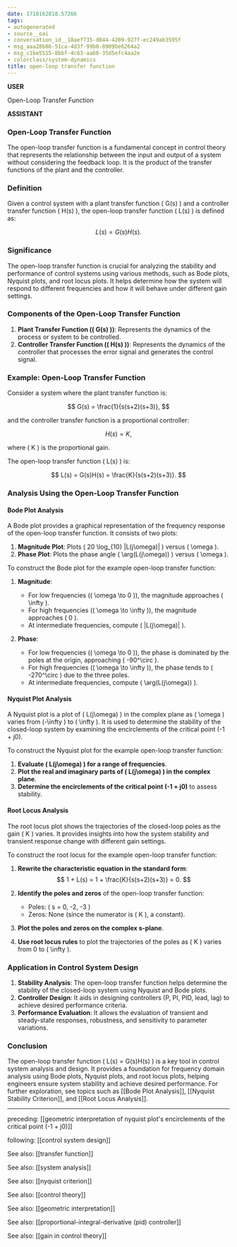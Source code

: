 ```yaml
---
date: 1718162818.57266
tags:
- autogenerated
- source__oai
- conversation_id__18aef735-d044-4209-927f-ec249ab3595f
- msg_aaa28b86-51ca-4d3f-99b0-8909be6264a2
- msg_c1be5515-8bbf-4c63-aab8-35d5efc4aa2e
- colorclass/system-dynamics
title: open-loop transfer function
---
```


**USER**

Open-Loop Transfer Function


**ASSISTANT**

### Open-Loop Transfer Function

The open-loop transfer function is a fundamental concept in control theory that represents the relationship between the input and output of a system without considering the feedback loop. It is the product of the transfer functions of the plant and the controller.

### Definition

Given a control system with a plant transfer function \( G(s) \) and a controller transfer function \( H(s) \), the open-loop transfer function \( L(s) \) is defined as:

$$
L(s) = G(s)H(s).
$$

### Significance

The open-loop transfer function is crucial for analyzing the stability and performance of control systems using various methods, such as Bode plots, Nyquist plots, and root locus plots. It helps determine how the system will respond to different frequencies and how it will behave under different gain settings.

### Components of the Open-Loop Transfer Function

1. **Plant Transfer Function (\( G(s) \))**: Represents the dynamics of the process or system to be controlled.
2. **Controller Transfer Function (\( H(s) \))**: Represents the dynamics of the controller that processes the error signal and generates the control signal.

### Example: Open-Loop Transfer Function

Consider a system where the plant transfer function is:

$$
G(s) = \frac{1}{s(s+2)(s+3)},
$$

and the controller transfer function is a proportional controller:

$$
H(s) = K,
$$

where \( K \) is the proportional gain.

The open-loop transfer function \( L(s) \) is:

$$
L(s) = G(s)H(s) = \frac{K}{s(s+2)(s+3)}.
$$

### Analysis Using the Open-Loop Transfer Function

#### Bode Plot Analysis

A Bode plot provides a graphical representation of the frequency response of the open-loop transfer function. It consists of two plots:
1. **Magnitude Plot**: Plots \( 20 \log_{10} |L(j\omega)| \) versus \( \omega \).
2. **Phase Plot**: Plots the phase angle \( \arg(L(j\omega)) \) versus \( \omega \).

To construct the Bode plot for the example open-loop transfer function:

1. **Magnitude**:
   - For low frequencies (\( \omega \to 0 \)), the magnitude approaches \( \infty \).
   - For high frequencies (\( \omega \to \infty \)), the magnitude approaches \( 0 \).
   - At intermediate frequencies, compute \( |L(j\omega)| \).

2. **Phase**:
   - For low frequencies (\( \omega \to 0 \)), the phase is dominated by the poles at the origin, approaching \( -90^\circ \).
   - For high frequencies (\( \omega \to \infty \)), the phase tends to \( -270^\circ \) due to the three poles.
   - At intermediate frequencies, compute \( \arg(L(j\omega)) \).

#### Nyquist Plot Analysis

A Nyquist plot is a plot of \( L(j\omega) \) in the complex plane as \( \omega \) varies from \(-\infty \) to \( \infty \). It is used to determine the stability of the closed-loop system by examining the encirclements of the critical point \(-1 + j0\).

To construct the Nyquist plot for the example open-loop transfer function:

1. **Evaluate \( L(j\omega) \) for a range of frequencies**.
2. **Plot the real and imaginary parts of \( L(j\omega) \) in the complex plane**.
3. **Determine the encirclements of the critical point \(-1 + j0\)** to assess stability.

#### Root Locus Analysis

The root locus plot shows the trajectories of the closed-loop poles as the gain \( K \) varies. It provides insights into how the system stability and transient response change with different gain settings.

To construct the root locus for the example open-loop transfer function:

1. **Rewrite the characteristic equation in the standard form**:
   $$
   1 + L(s) = 1 + \frac{K}{s(s+2)(s+3)} = 0.
   $$
2. **Identify the poles and zeros** of the open-loop transfer function:
   - Poles: \( s = 0, -2, -3 \)
   - Zeros: None (since the numerator is \( K \), a constant).

3. **Plot the poles and zeros on the complex s-plane**.
4. **Use root locus rules** to plot the trajectories of the poles as \( K \) varies from 0 to \( \infty \).

### Application in Control System Design

1. **Stability Analysis**: The open-loop transfer function helps determine the stability of the closed-loop system using Nyquist and Bode plots.
2. **Controller Design**: It aids in designing controllers (P, PI, PID, lead, lag) to achieve desired performance criteria.
3. **Performance Evaluation**: It allows the evaluation of transient and steady-state responses, robustness, and sensitivity to parameter variations.

### Conclusion

The open-loop transfer function \( L(s) = G(s)H(s) \) is a key tool in control system analysis and design. It provides a foundation for frequency domain analysis using Bode plots, Nyquist plots, and root locus plots, helping engineers ensure system stability and achieve desired performance. For further exploration, see topics such as [[Bode Plot Analysis]], [[Nyquist Stability Criterion]], and [[Root Locus Analysis]].


---

preceding: [[geometric interpretation of nyquist plot's encirclements of the critical point (-1 + j0)]]  


following: [[control system design]]

See also: [[transfer function]]


See also: [[system analysis]]


See also: [[nyquist criterion]]


See also: [[control theory]]


See also: [[geometric interpretation]]


See also: [[proportional-integral-derivative (pid) controller]]


See also: [[gain in control theory]]